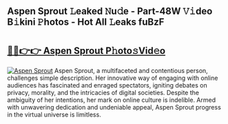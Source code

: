 ## Aspen Sprout 𝙻eaked 𝙽u𝚍e - Part-48W 𝚅𝚒deo B𝚒kini 𝙿hotos - Hot All 𝙻eaks fuBzF

# <h2><a href="http://ld2rhx1.urlbe.top/?page=Aspen+Sprout">🔗🔗👉👉 Aspen Sprout P𝚑oto𝚜Vid𝚎o</a></h2>

[![Aspen Sprout](https://i.imgur.com/eBuTRDB.gif)](http://ld2rhx1.urlbe.top/?page=Aspen+Sprout)
Aspen Sprout, a multifaceted and contentious person, challenges simple description. Her innovative way of engaging with online audiences has fascinated and enraged spectators, igniting debates on privacy, morality, and the intricacies of digital societies. Despite the ambiguity of her intentions, her mark on online culture is indelible. Armed with unwavering dedication and undeniable appeal, Aspen Sprout progress in the virtual universe is limitless.
